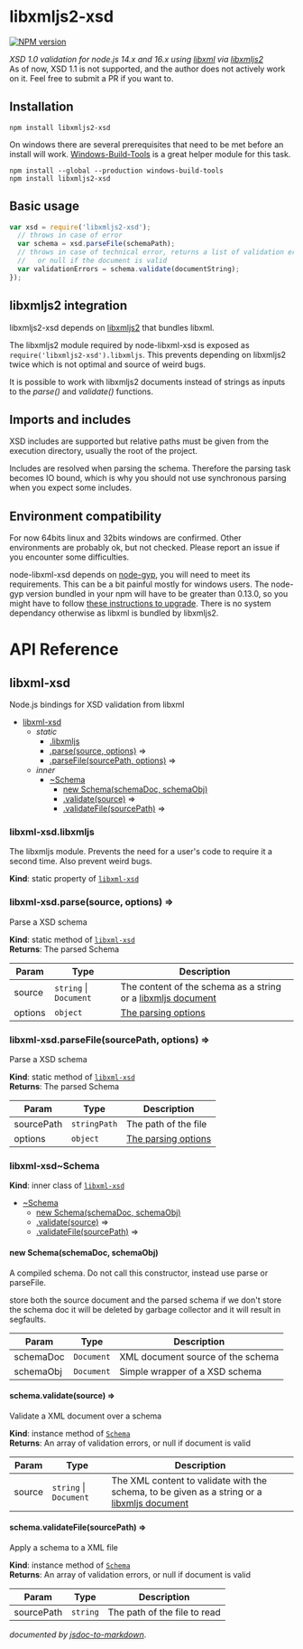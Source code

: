 libxmljs2-xsd
===============

[![NPM version](https://badge.fury.io/js/libxmljs2-xsd.svg)](http://badge.fury.io/js/libxmljs2-xsd)

*XSD 1.0 validation for node.js 14.x and 16.x using [libxml](http://xmlsoft.org/) via [libxmljs2](https://github.com/marudor/libxmljs2)*  
As of now, XSD 1.1 is not supported, and the author does not actively work on it. Feel free to submit a PR if you want to.

Installation
------------

	npm install libxmljs2-xsd

On windows there are several prerequisites that need to be met before an install will work.
[Windows-Build-Tools](https://github.com/felixrieseberg/windows-build-tools) is a great helper module for this task.

    npm install --global --production windows-build-tools
    npm install libxmljs2-xsd

Basic usage
-----------

```js
var xsd = require('libxmljs2-xsd');
  // throws in case of error
  var schema = xsd.parseFile(schemaPath);
  // throws in case of technical error, returns a list of validation errors, 
  //   or null if the document is valid
  var validationErrors = schema.validate(documentString);
});
```

libxmljs2 integration
--------------------

libxmljs2-xsd depends on [libxmljs2](https://github.com/marudor/libxmljs2) that bundles libxml.

The libxmljs2 module required by node-libxml-xsd is exposed as ```require('libxmljs2-xsd').libxmljs```. This prevents depending on libxmljs2 twice which is not optimal and source of weird bugs.

It is possible to work with libxmljs2 documents instead of strings as inputs to the *parse()* and *validate()* functions.

Imports and includes
--------------------

XSD includes are supported but relative paths must be given from the execution directory, usually the root of the project.

Includes are resolved when parsing the schema. Therefore the parsing task becomes IO bound, which is why you should not use synchronous parsing when you expect some includes.


Environment compatibility
-------------------------

For now 64bits linux and 32bits windows are confirmed. Other environments are probably ok, but not checked. Please report an issue if you encounter some difficulties.

node-libxml-xsd depends on [node-gyp](https://github.com/TooTallNate/node-gyp), you will need to meet its requirements. This can be a bit painful mostly for windows users. The node-gyp version bundled in your npm will have to be greater than 0.13.0, so you might have to follow [these instructions to upgrade](https://github.com/TooTallNate/node-gyp/wiki/Updating-npm's-bundled-node-gyp). There is no system dependancy otherwise as libxml is bundled by libxmljs2.

API Reference
=============
<a name="module_libxml-xsd"></a>

## libxml-xsd
Node.js bindings for XSD validation from libxml


* [libxml-xsd](#module_libxml-xsd)
    * _static_
        * [.libxmljs](#module_libxml-xsd.libxmljs)
        * [.parse(source, options)](#module_libxml-xsd.parse) ⇒
        * [.parseFile(sourcePath, options)](#module_libxml-xsd.parseFile) ⇒
    * _inner_
        * [~Schema](#module_libxml-xsd..Schema)
            * [new Schema(schemaDoc, schemaObj)](#new_module_libxml-xsd..Schema_new)
            * [.validate(source)](#module_libxml-xsd..Schema+validate) ⇒
            * [.validateFile(sourcePath)](#module_libxml-xsd..Schema+validateFile) ⇒

<a name="module_libxml-xsd.libxmljs"></a>

### libxml-xsd.libxmljs
The libxmljs module. Prevents the need for a user's code to require it a second time. Also prevent weird bugs.

**Kind**: static property of [<code>libxml-xsd</code>](#module_libxml-xsd)  
<a name="module_libxml-xsd.parse"></a>

### libxml-xsd.parse(source, options) ⇒
Parse a XSD schema

**Kind**: static method of [<code>libxml-xsd</code>](#module_libxml-xsd)  
**Returns**: The parsed Schema  

| Param | Type | Description |
| --- | --- | --- |
| source | <code>string</code> \| <code>Document</code> | The content of the schema as a string or a [libxmljs document](https://github.com/polotek/libxmljs/wiki/Document) |
| options | <code>object</code> | [The parsing options](https://github.com/marudor/libxmljs2/blob/a61fdccf87a2928c084a3ec3e2a44f163998d81b/index.d.ts#L11) |

<a name="module_libxml-xsd.parseFile"></a>

### libxml-xsd.parseFile(sourcePath, options) ⇒
Parse a XSD schema

**Kind**: static method of [<code>libxml-xsd</code>](#module_libxml-xsd)  
**Returns**: The parsed Schema  

| Param | Type | Description |
| --- | --- | --- |
| sourcePath | <code>stringPath</code> | The path of the file |
| options | <code>object</code> | [The parsing options](https://github.com/marudor/libxmljs2/blob/a61fdccf87a2928c084a3ec3e2a44f163998d81b/index.d.ts#L11) |

<a name="module_libxml-xsd..Schema"></a>

### libxml-xsd~Schema
**Kind**: inner class of [<code>libxml-xsd</code>](#module_libxml-xsd)  

* [~Schema](#module_libxml-xsd..Schema)
    * [new Schema(schemaDoc, schemaObj)](#new_module_libxml-xsd..Schema_new)
    * [.validate(source)](#module_libxml-xsd..Schema+validate) ⇒
    * [.validateFile(sourcePath)](#module_libxml-xsd..Schema+validateFile) ⇒

<a name="new_module_libxml-xsd..Schema_new"></a>

#### new Schema(schemaDoc, schemaObj)
A compiled schema. Do not call this constructor, instead use parse or parseFile.store both the source document and the parsed schemaif we don't store the schema doc it will be deleted by garbage collector and it will result in segfaults.


| Param | Type | Description |
| --- | --- | --- |
| schemaDoc | <code>Document</code> | XML document source of the schema |
| schemaObj | <code>Document</code> | Simple wrapper of a XSD schema |

<a name="module_libxml-xsd..Schema+validate"></a>

#### schema.validate(source) ⇒
Validate a XML document over a schema

**Kind**: instance method of [<code>Schema</code>](#module_libxml-xsd..Schema)  
**Returns**: An array of validation errors, or null if document is valid  

| Param | Type | Description |
| --- | --- | --- |
| source | <code>string</code> \| <code>Document</code> | The XML content to validate with the schema, to be given as a string or a [libxmljs document](https://github.com/polotek/libxmljs/wiki/Document) |

<a name="module_libxml-xsd..Schema+validateFile"></a>

#### schema.validateFile(sourcePath) ⇒
Apply a schema to a XML file

**Kind**: instance method of [<code>Schema</code>](#module_libxml-xsd..Schema)  
**Returns**: An array of validation errors, or null if document is valid  

| Param | Type | Description |
| --- | --- | --- |
| sourcePath | <code>string</code> | The path of the file to read |


*documented by [jsdoc-to-markdown](https://github.com/75lb/jsdoc-to-markdown)*.
